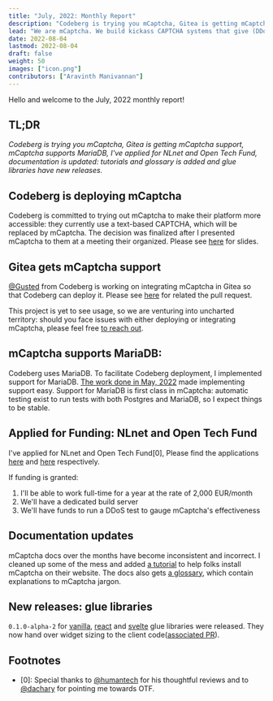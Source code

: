 ```yaml
---
title: "July, 2022: Monthly Report"
description: "Codeberg is trying you mCaptcha, Gitea is getting mCaptcha support, mCaptcha supports MariaDB, I've applied for NLnet and Open Tech Fund, documentation is updated: tutorials and glossary is added and glue libraries have new releases."
lead: "We are mCaptcha. We build kickass CAPTCHA systems that give (DDoS) attackers a run for their money. And we do all of this without tracking your users. Oh and did I mention our UX is great?"
date: 2022-08-04
lastmod: 2022-08-04
draft: false
weight: 50
images: ["icon.png"]
contributors: ["Aravinth Manivannan"]
---
```


Hello and welcome to the July, 2022 monthly report!

## TL;DR

_Codeberg is trying you mCaptcha, Gitea is getting mCaptcha support,
mCaptcha supports MariaDB, I've applied for NLnet and Open Tech Fund,
documentation is updated: tutorials and glossary is added and glue libraries
have new releases._

## Codeberg is deploying mCaptcha

Codeberg is committed to trying out mCaptcha to make their platform more
accessible: they currently use a text-based CAPTCHA, which will be
replaced by mCaptcha. The decision was finalized after I presented
mCaptcha to them at a meeting their organized. Please see
[here](https://batsense.net/talks/codeberg-introducing-mcaptcha/) for
slides.

## Gitea gets mCaptcha support

[@Gusted](https://gusted.xyz) from Codeberg is working on integrating
mCaptcha in Gitea so that Codeberg can deploy it. Please see
[here](https://github.com/go-gitea/gitea/pull/20458) for related the
pull request.

This project is yet to see usage, so we are venturing into uncharted
territory: should you face issues with either deploying or
integrating mCaptcha, please feel free [to reach out](/community).

## mCaptcha supports MariaDB:

Codeberg uses MariaDB. To facilitate Codeberg deployment, I implemented
support for MariaDB. [The work done in
May, 2022](https://mcaptcha.org/blog/may-2022-monthly-report#refactor) made
implementing support easy. Support for MariaDB is first class in
mCaptcha: automatic testing exist to run tests with both Postgres and
MariaDB, so I expect things to be stable.

## Applied for Funding: NLnet and Open Tech Fund

I've applied for NLnet and Open Tech Fund[0], Please find the
applications
[here](https://forum.forgefriends.org/t/mcaptcha-nlnet-grant-application-august-2022/830/3)
and
[here](https://forum.forgefriends.org/t/mcaptcha-nlnet-grant-application-august-2022/830/3)
respectively.

If funding is granted:

1. I'll be able to work full-time for a year at the rate of 2,000 EUR/month
2. We'll have a dedicated build server
3. We'll have funds to run a DDoS test to gauge mCaptcha's effectiveness

## Documentation updates

mCaptcha docs over the months have become inconsistent and incorrect. I
cleaned up some of the mess and added [a
tutorial](/docs/introduction/installing-captcha/) to help folks install
mCaptcha on their website. The docs also gets [a
glossary](/docs/terminology/access-token/), which contain explanations
to mCaptcha jargon.

## New releases: glue libraries

`0.1.0-alpha-2` for
[vanilla](https://www.npmjs.com/package/@mcaptcha/vanilla-glue),
[react](https://www.npmjs.com/package/@mcaptcha/react-glue) and
[svelte](https://www.npmjs.com/package/@mcaptcha/svelte-glue) glue
libraries were released. They now hand over widget sizing to the client
code([associated PR](https://github.com/mCaptcha/glue/pull/12)).

## Footnotes

- [0]: Special thanks to
  [@humantech](https://mastodon.social/@humanetech) for his thoughtful
  reviews and to [@dachary](https://dachary.org) for pointing me towards
  OTF.
